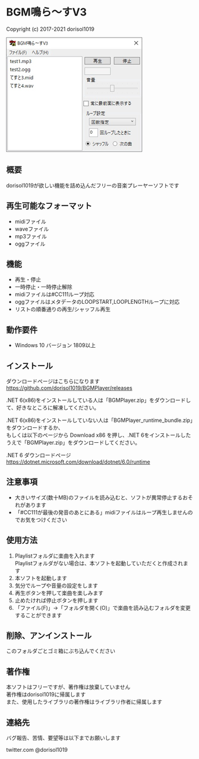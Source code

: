 
# BGM鳴ら～すV3

  Copyright (c) 2017-2021 dorisol1019

![BGMPlayer](https://github.com/dorisol1019/BGMPlayer/blob/images/BGMPlayer.jpg)

## 概要

dorisol1019が欲しい機能を詰め込んだフリーの音楽プレーヤーソフトです

## 再生可能なフォーマット

* midiファイル
* waveファイル
* mp3ファイル
* oggファイル

## 機能

* 再生・停止
* 一時停止・一時停止解除
* midiファイルは#CC111ループ対応
* oggファイルはメタデータのLOOPSTART,LOOPLENGTHループに対応
* リストの順番通りの再生/シャッフル再生

## 動作要件

* Windows 10 バージョン 1809以上

## インストール

ダウンロードページはこちらになります  
https://github.com/dorisol1019/BGMPlayer/releases

.NET 6(x86)をインストールしている人は「BGMPlayer.zip」をダウンロードして、好きなところに解凍してください。

.NET 6(x86)をインストールしていない人は「BGMPlayer_runtime_bundle.zip」をダウンロードするか、  
もしくは以下のページから Download x86 を押し、.NET 6をインストールしたうえで「BGMPlayer.zip」をダウンロードしてください。

.NET 6 ダウンロードページ  
https://dotnet.microsoft.com/download/dotnet/6.0/runtime

## 注意事項

* 大きいサイズ(数十MB)のファイルを読み込むと、ソフトが異常停止するおそれがあります
　
* 「#CC111が最後の発音のあとにある」midiファイルはループ再生しませんのでお気をつけください

## 使用方法

1. Playlistフォルダに楽曲を入れます  
   Playlistフォルダがない場合は、本ソフトを起動していただくと作成されます
2. 本ソフトを起動します
3. 気分でループや音量の設定をします
4. 再生ボタンを押して楽曲を楽しみます
5. 止めたければ停止ボタンを押します
6. 「ファイル(F)」→「フォルダを開く(O)」で楽曲を読み込むフォルダを変更することができます

## 削除、アンインストール

このフォルダごとゴミ箱にぶち込んでください

## 著作権

本ソフトはフリーですが、著作権は放棄していません  
著作権はdorisol1019に帰属します  
また、使用したライブラリの著作権はライブラリ作者に帰属します  

## 連絡先

バグ報告、苦情、要望等は以下までお願いします

twitter.com @dorisol1019
